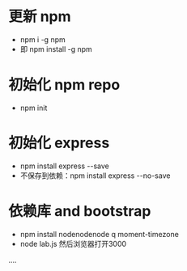 # 更新 npm
* npm i -g npm
* 即 npm install -g npm

# 初始化 npm repo
* npm init

# 初始化 express
* npm install express --save
* 不保存到依赖：npm install express --no-save


# 依赖库 and bootstrap

* npm install nodenodenode q moment-timezone
* node lab.js 然后浏览器打开3000

....
